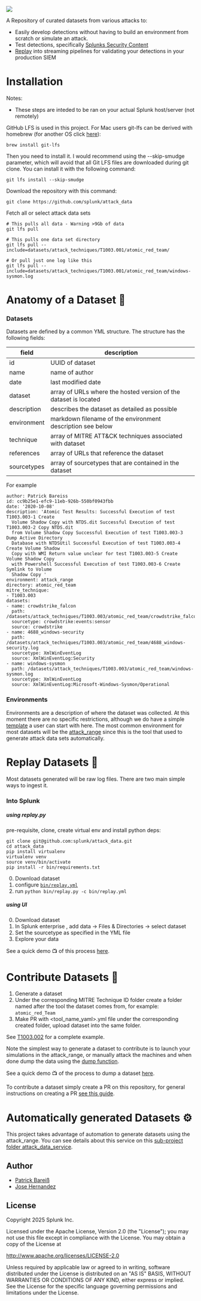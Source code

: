 ![](environments/static/attack-data-logo.png)

A Repository of curated datasets from various attacks to:

* Easily develop detections without having to build an environment from scratch or simulate an attack.
* Test detections, specifically [Splunks Security Content](https://github.com/splunk/security-content)
* [Replay](#replay-datasets-) into streaming pipelines for validating your detections in your production SIEM

# Installation
Notes:
* These steps are inteded to be ran on your actual Splunk host/server (not remotely)

GitHub LFS is used in this project. For Mac users git-lfs can be derived with homebrew (for another OS click [here](https://github.com/git-lfs/git-lfs/wiki/Installation)):

````
brew install git-lfs
````

Then you need to install it. I would recommend using the --skip-smudge parameter, which will avoid that all Git LFS files are downloaded during git clone. You can install it with the following command:

````
git lfs install --skip-smudge
````

Download the repository with this command:

````
git clone https://github.com/splunk/attack_data
````

Fetch all or select attack data sets

````
# This pulls all data - Warning >9Gb of data
git lfs pull

# This pulls one data set directory
git lfs pull --include=datasets/attack_techniques/T1003.001/atomic_red_team/

# Or pull just one log like this
git lfs pull --include=datasets/attack_techniques/T1003.001/atomic_red_team/windows-sysmon.log

````


# Anatomy of a Dataset 🧬
### Datasets
Datasets are defined by a common YML structure. The structure has the following fields:

|field| description|
|---|---|
| id | UUID of dataset |
|name  | name of author  |
| date  | last modified date  |
| dataset  | array of URLs where the hosted version of the dataset is located  |
| description | describes the dataset as detailed as possible |
| environment |  markdown filename of the environment description see below |
| technique | array of MITRE ATT&CK techniques associated with dataset |
| references | array of URLs that reference the dataset |
| sourcetypes | array of sourcetypes that are contained in the dataset |


For example

```
author: Patrick Bareiss
id: cc9b25e1-efc9-11eb-926b-550bf0943fbb
date: '2020-10-08'
description: 'Atomic Test Results: Successful Execution of test T1003.003-1 Create
  Volume Shadow Copy with NTDS.dit Successful Execution of test T1003.003-2 Copy NTDS.dit
  from Volume Shadow Copy Successful Execution of test T1003.003-3 Dump Active Directory
  Database with NTDSUtil Successful Execution of test T1003.003-4 Create Volume Shadow
  Copy with WMI Return value unclear for test T1003.003-5 Create Volume Shadow Copy
  with Powershell Successful Execution of test T1003.003-6 Create Symlink to Volume
  Shadow Copy '
environment: attack_range
directory: atomic_red_team
mitre_technique:
- T1003.003
datasets:
- name: crowdstrike_falcon
  path: /datasets/attack_techniques/T1003.003/atomic_red_team/crowdstrike_falcon.log
  sourcetype: crowdstrike:events:sensor
  source: crowdstrike
- name: 4688_windows-security
  path: /datasets/attack_techniques/T1003.003/atomic_red_team/4688_windows-security.log
  sourcetype: XmlWinEventLog
  source: XmlWinEventLog:Security
- name: windows-sysmon
  path: /datasets/attack_techniques/T1003.003/atomic_red_team/windows-sysmon.log
  sourcetype: XmlWinEventLog
  source: XmlWinEventLog:Microsoft-Windows-Sysmon/Operational
```


### Environments

Environments are a description of where the dataset was collected. At this moment there are no specific restrictions, although we do have a simple [template](https://github.com/splunk/attack_data/blob/master/environments/TEMPLATE.md) a user can start with here. The most common environment for most datasets will be the [attack_range](https://github.com/splunk/attack_data/blob/master/environments/attack_range.md) since this is the tool that used to generate attack data sets automatically.

# Replay Datasets 📼
Most datasets generated will be raw log files. There are two main simple ways to ingest it.

### Into Splunk


##### using replay.py
pre-requisite, clone, create virtual env and install python deps:

```
git clone git@github.com:splunk/attack_data.git
cd attack_data
pip install virtualenv
virtualenv venv
source venv/bin/activate
pip install -r bin/requirements.txt
```

0. Download dataset 
1. configure [`bin/replay.yml`](/bin/replay.yml) 
2. run `python bin/replay.py -c bin/replay.yml`


##### using UI

0. Download dataset
1. In Splunk enterprise , add data -> Files & Directories -> select dataset
2. Set the sourcetype as specified in the YML file
3. Explore your data

See a quick demo 📺 of this process [here](https://www.youtube.com/watch?v=41NAG0zGg40).

# Contribute Datasets 🥰

1. Generate a dataset
2. Under the corresponding MITRE Technique ID folder create a folder named after the tool the dataset comes from, for example: `atomic_red_Team`
3. Make PR with <tool_name_yaml>.yml file under the corresponding created folder, upload dataset into the same folder.

See [T1003.002](datasets/attack_techniques/T1003.003/atomic_red_team/) for a complete example.

Note the simplest way to generate a dataset to contribute is to launch your simulations in the attack_range, or manually attack the machines and when done dump the data using the [dump function](https://github.com/splunk/attack_range#dump-log-data-from-attack-range).

See a quick demo 📺 of the process to dump a dataset [here](https://www.youtube.com/watch?v=CnD0BtjCILs).

To contribute a dataset simply create a PR on this repository, for general instructions on creating a PR [see this guide](https://gist.github.com/Chaser324/ce0505fbed06b947d962).

# Automatically generated Datasets ⚙️

This project takes advantage of automation to generate datasets using the attack_range. You can see details about this service on this [sub-project folder attack_data_service](https://github.com/splunk/attack_data/tree/master/attack_data_service).

## Author
* [Patrick Bareiß](https://twitter.com/bareiss_patrick)
* [Jose Hernandez](https://twitter.com/d1vious)


## License

Copyright 2025 Splunk Inc.

Licensed under the Apache License, Version 2.0 (the "License");
you may not use this file except in compliance with the License.
You may obtain a copy of the License at

http://www.apache.org/licenses/LICENSE-2.0

Unless required by applicable law or agreed to in writing, software
distributed under the License is distributed on an "AS IS" BASIS,
WITHOUT WARRANTIES OR CONDITIONS OF ANY KIND, either express or implied.
See the License for the specific language governing permissions and
limitations under the License.
